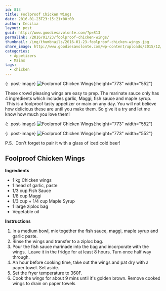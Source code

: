 ```yaml
---
id: 813
title: Foolproof Chicken Wings
date: 2016-01-23T23:15:21+00:00
author: Cecilia
layout: post
guid: http://www.goodiesavolonte.com/?p=813
permalink: /2016/01/23/foolproof-chicken-wings/
thumbnail: /img/thumbnails/2016-01-23-foolproof-chicken-wings.jpg
share_image: http://www.goodiesavolonte.com/wp-content/uploads/2015/12/asian-style-fried-chicken-wings-01.jpg
categories:
  - Appetizers
  - Mains
tags:
  - chicken
---
```


{: .post-image}
![Foolproof Chicken Wings](http://www.goodiesavolonte.com/wp-content/uploads/2015/12/asian-style-fried-chicken-wings-01.jpg){:height="773" width="552"}

These crowd pleasing wings are easy to prep. The marinate sauce only has 4 ingredients which includes garlic, Maggi, fish sauce and maple syrup.  This is a foolproof tasty appetizer or main on any day. You will not believe how delicious these are until you make them. So give it a try and let me know how much you love them!

<!--more-->

{: .post-image}
![Foolproof Chicken Wings](http://www.goodiesavolonte.com/wp-content/uploads/2015/12/asian-style-fried-chicken-wings-02.jpg){:height="773" width="552"}

{: .post-image}
![Foolproof Chicken Wings](http://www.goodiesavolonte.com/wp-content/uploads/2015/12/asian-style-fried-chicken-wings-03.jpg){:height="773" width="552"}

P.S.  Don't forget to pair it with a glass of iced cold beer!

## Foolproof Chicken Wings

**Ingredients**

  * 1 kg Chicken wings
  * 1 head of garlic, paste
  * 1/3 cup Fish Sauce
  * 1/8 cup Maggi
  * 1/3 cup + 1/4 cup Maple Syrup
  * 1 large ziploc bag
  * Vegetable oil

**Instructions**

  1. In a medium bowl, mix together the fish sauce, maggi, maple syrup and garlic paste.
  2. Rinse the wings and transfer to a ziploc bag.
  3. Pour the fish sauce marinade into the bag and incorporate with the wings.  Leave it in the fridge for at least 8 hours. Turn once half way through.
  4. An hour before cooking time, take out the wings and pat dry with a paper towel. Set aside.
  5. Set the fryer temperature to 360F.
  6. Cook the wings for about 9 mins until it's golden brown. Remove cooked wings to drain on paper towels.